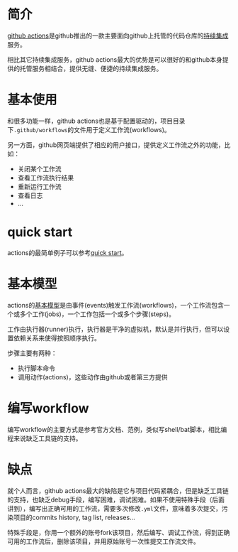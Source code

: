 # 简介
[github actions](https://github.com/features/actions)是github推出的一款主要面向github上托管的代码仓库的[持续集成](https://en.wikipedia.org/wiki/Continuous_integration)服务。

相比其它持续集成服务，github actions最大的优势是可以很好的和github本身提供的托管服务相结合，提供无缝、便捷的持续集成服务。

# 基本使用
和很多功能一样，github actions也是基于配置驱动的，项目目录下`.github/workflows`的文件用于定义工作流(workflows)。

另一方面，github网页端提供了相应的用户接口，提供定义工作流之外的功能，比如：

- 关闭某个工作流
- 查看工作流执行结果
- 重新运行工作流
- 查看日志
- ...

# quick start
actions的最简单例子可以参考[quick start](https://docs.github.com/en/actions/quickstart)。

# 基本模型
actions的[基本模型](https://docs.github.com/en/actions/learn-github-actions/understanding-github-actions)是由事件(events)触发工作流(workflows)，一个工作流包含一个或多个工作(jobs)，一个工作包括一个或多个步骤(steps)。

工作由执行器(runner)执行，执行器是干净的虚拟机，默认是并行执行，但可以设置依赖关系来使得按照顺序执行。

步骤主要有两种：

- 执行脚本命令
- 调用动作(actions)，这些动作由github或者第三方提供

# 编写workflow
编写workflow的主要方式是参考官方文档、范例，类似写shell/bat脚本，相比编程来说缺乏工具链的支持。

# 缺点
就个人而言，github actions最大的缺陷是它与项目代码紧耦合，但是缺乏工具链的支持，也缺乏debug手段，编写困难，调试困难。如果不使用特殊手段（后面讲到），编写出正确可用的工作流，需要多次修改`.yml`文件，意味着多次提交，污染项目的commits history, tag list, releases...

特殊手段是，你用一个额外的账号fork该项目，然后编写、调试工作流，得到正确可用的工作流后，删除该项目，并用原始账号一次性提交工作流文件。


